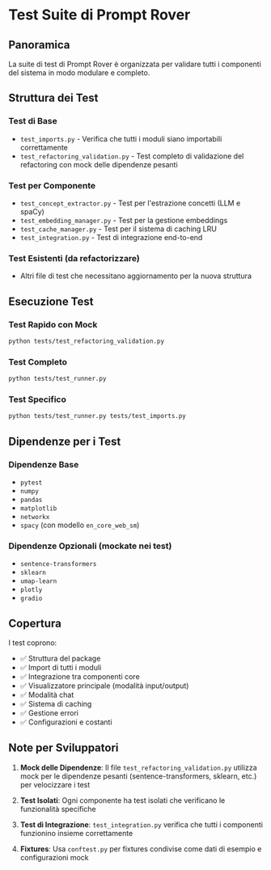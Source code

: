 # Test Suite di Prompt Rover

## Panoramica

La suite di test di Prompt Rover è organizzata per validare tutti i componenti del sistema in modo modulare e completo.

## Struttura dei Test

### Test di Base
- `test_imports.py` - Verifica che tutti i moduli siano importabili correttamente
- `test_refactoring_validation.py` - Test completo di validazione del refactoring con mock delle dipendenze pesanti

### Test per Componente
- `test_concept_extractor.py` - Test per l'estrazione concetti (LLM e spaCy)
- `test_embedding_manager.py` - Test per la gestione embeddings
- `test_cache_manager.py` - Test per il sistema di caching LRU
- `test_integration.py` - Test di integrazione end-to-end

### Test Esistenti (da refactorizzare)
- Altri file di test che necessitano aggiornamento per la nuova struttura

## Esecuzione Test

### Test Rapido con Mock
```bash
python tests/test_refactoring_validation.py
```

### Test Completo
```bash
python tests/test_runner.py
```

### Test Specifico
```bash
python tests/test_runner.py tests/test_imports.py
```

## Dipendenze per i Test

### Dipendenze Base
- `pytest`
- `numpy`
- `pandas`
- `matplotlib`
- `networkx`
- `spacy` (con modello `en_core_web_sm`)

### Dipendenze Opzionali (mockate nei test)
- `sentence-transformers`
- `sklearn`
- `umap-learn`
- `plotly`
- `gradio`

## Copertura

I test coprono:
- ✅ Struttura del package
- ✅ Import di tutti i moduli
- ✅ Integrazione tra componenti core
- ✅ Visualizzatore principale (modalità input/output)
- ✅ Modalità chat
- ✅ Sistema di caching
- ✅ Gestione errori
- ✅ Configurazioni e costanti

## Note per Sviluppatori

1. **Mock delle Dipendenze**: Il file `test_refactoring_validation.py` utilizza mock per le dipendenze pesanti (sentence-transformers, sklearn, etc.) per velocizzare i test

2. **Test Isolati**: Ogni componente ha test isolati che verificano le funzionalità specifiche

3. **Test di Integrazione**: `test_integration.py` verifica che tutti i componenti funzionino insieme correttamente

4. **Fixtures**: Usa `conftest.py` per fixtures condivise come dati di esempio e configurazioni mock 